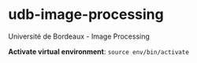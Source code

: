 # udb-image-processing

Université de Bordeaux - Image Processing

**Activate virtual environment**: `source env/bin/activate`
